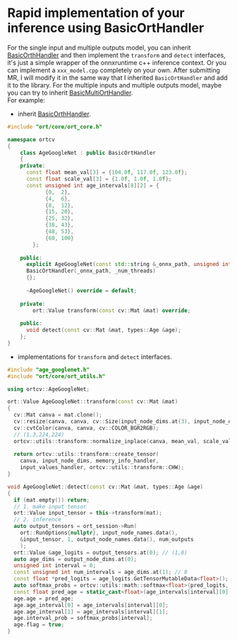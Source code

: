 # Rapid implementation of your inference using BasicOrtHandler
For the single input and multiple outputs model, you can inherit [BasicOrthHandler](https://github.com/DefTruth/litehub/blob/main/ort/core/ort_handler.h) and then implement the
`transform` and `detect` interfaces, it's just a simple wrapper of the onnxruntime c++ inference context. Or you can implement a `xxx_model.cpp` completely on your own. 
After submitting MR, I will modify it in the same way that I inherited `BasicOrtHandler` and add it to the library. For the multiple inputs and multiple outputs model, maybe you can try to inherit [BasicMultiOrtHandler](https://github.com/DefTruth/litehub/blob/main/ort/core/ort_handler.h).   
For example:

* inherit [BasicOrthHandler](https://github.com/DefTruth/litehub/blob/main/ort/core/ort_handler.h).
```c++
#include "ort/core/ort_core.h"

namespace ortcv
{
    class AgeGoogleNet : public BasicOrtHandler
    {
    private:
      const float mean_val[3] = {104.0f, 117.0f, 123.0f};
      const float scale_val[3] = {1.0f, 1.0f, 1.0f};
      const unsigned int age_intervals[8][2] = {
            {0,  2},
            {4,  6},
            {8,  12},
            {15, 20},
            {25, 32},
            {38, 43},
            {48, 53},
            {60, 100}
        };
    
    public:
      explicit AgeGoogleNet(const std::string &_onnx_path, unsigned int _num_threads = 1) :
      BasicOrtHandler(_onnx_path, _num_threads)
      {};
        
      ~AgeGoogleNet() override = default;
        
    private:
        ort::Value transform(const cv::Mat &mat) override;
    
    public:
      void detect(const cv::Mat &mat, types::Age &age);
    };
}
```
* implementations for `transform` and `detect` interfaces.
```c++
#include "age_googlenet.h"
#include "ort/core/ort_utils.h"

using ortcv::AgeGoogleNet;

ort::Value AgeGoogleNet::transform(const cv::Mat &mat)
{
  cv::Mat canva = mat.clone();
  cv::resize(canva, canva, cv::Size(input_node_dims.at(3), input_node_dims.at(2)));
  cv::cvtColor(canva, canva, cv::COLOR_BGR2RGB);
  // (1,3,224,224)
  ortcv::utils::transform::normalize_inplace(canva, mean_val, scale_val); // float32
    
  return ortcv::utils::transform::create_tensor(
    canva, input_node_dims, memory_info_handler,
    input_values_handler, ortcv::utils::transform::CHW);
}

void AgeGoogleNet::detect(const cv::Mat &mat, types::Age &age)
{
  if (mat.empty()) return;
  // 1. make input tensor
  ort::Value input_tensor = this->transform(mat);
  // 2. inference
  auto output_tensors = ort_session->Run(
    ort::RunOptions{nullptr}, input_node_names.data(),
    &input_tensor, 1, output_node_names.data(), num_outputs
    );
  ort::Value &age_logits = output_tensors.at(0); // (1,8)
  auto age_dims = output_node_dims.at(0);
  unsigned int interval = 0;
  const unsigned int num_intervals = age_dims.at(1); // 8
  const float *pred_logits = age_logits.GetTensorMutableData<float>();
  auto softmax_probs = ortcv::utils::math::softmax<float>(pred_logits, num_intervals, interval);
  const float pred_age = static_cast<float>(age_intervals[interval][0] + age_intervals[interval][1]) / 2.0f;
  age.age = pred_age;
  age.age_interval[0] = age_intervals[interval][0];
  age.age_interval[1] = age_intervals[interval][1];
  age.interval_prob = softmax_probs[interval];
  age.flag = true;
}
```